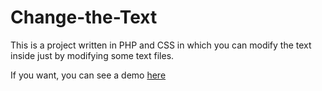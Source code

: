 # Change-the-Text
This is a project written in PHP and CSS in which you can modify the text inside just by modifying some text files.

If you want, you can see a demo [here](https://gnerikuser.github.io/change-the-text)
